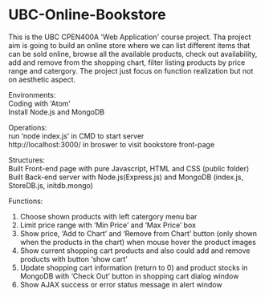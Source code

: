 # UBC-Online-Bookstore
This is the UBC CPEN400A 'Web Application' course project.
Tha project aim is going to build an online store where we can list different items that can be sold online, browse all the available products, check out availability, add and remove from the shopping chart, filter listing products by price range and catergory. The project just focus on function realization but not on aesthetic aspect.

Environments:  
Coding with ‘Atom’  
Install Node.js and MongoDB  

Operations:  
run ‘node index.js’ in CMD to start server  
http://localhost:3000/ in broswer to visit bookstore front-page  

Structures:   
Built Front-end page with pure Javascript, HTML and CSS (public folder)  
Built Back-end server with Node.js(Express.js) and MongoDB (index.js, StoreDB.js, initdb.mongo)  

Functions:  
1. Choose shown products with left catergory menu bar    
2. Limit price range with ‘Min Price’ and ‘Max Price’ box   
3. Show price, ‘Add to Chart’ and ‘Remove from Chart’ button (only shown when the products in the chart) when mouse hover the product images    
4. Show current shopping cart products and also could add and remove products with button ‘show cart’      
5. Update shopping cart information (return to 0) and product stocks in MongoDB with ‘Check Out’ button in shopping cart dialog window   
6. Show AJAX success or error status message in alert window    

